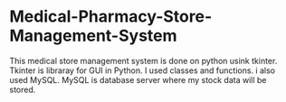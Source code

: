 # Medical-Pharmacy-Store-Management-System
This medical store management system is done on python usink tkinter.
Tkinter is libraray for GUI in Python.
I used classes and functions.
i also used MySQL.
MySQL is database server where my stock data will be stored.
